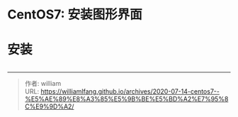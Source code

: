 # CentOS7: 安装图形界面


# 安装

```bash

```





---

> 作者: william  
> URL: https://williamlfang.github.io/archives/2020-07-14-centos7--%E5%AE%89%E8%A3%85%E5%9B%BE%E5%BD%A2%E7%95%8C%E9%9D%A2/  


